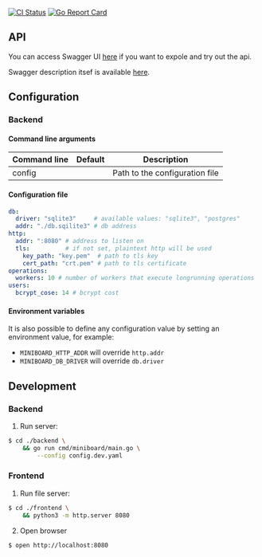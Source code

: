 [![CI Status](https://github.com/ngalaiko/miniboard/workflows/CI/badge.svg)](https://github.com/ngalaiko/miniboard/actions)
[![Go Report Card](https://goreportcard.com/badge/github.com/ngalaiko/miniboard)](https://goreportcard.com/report/github.com/ngalaiko/miniboard)

## API

You can access Swagger UI [here](https://docs.miniboard.app/) if you want to expole and try out the api.

Swagger description itsef is available [here](https://docs.miniboard.app/api.swagger.yaml).

## Configuration

### Backend

#### Command line arguments

| Command line            | Default                  | Description                    |
| ----------------------- | ------------------------ | ------------------------------ |
| config                  |                          | Path to the configuration file |

#### Configuration file

```yaml
db:
  driver: "sqlite3"     # available values: "sqlite3", "postgres"
  addr: "./db.sqilite3" # db address
http:
  addr: ":8080" # address to listen on
  tls:          # if not set, plaintext http will be used
    key_path: "key.pem"  # path to tls key
    cert_path: "crt.pem" # path to tls certificate
operations:
  workers: 10 # number of workers that execute longrunning operations
users:
  bcrypt_cose: 14 # bcrypt cost
```

#### Environment variables

It is also possible to define any configuration value by setting an environment value, for example:
* `MINIBOARD_HTTP_ADDR` will override `http.addr`
* `MINIBOARD_DB_DRIVER` will override `db.driver`

## Development

### Backend

1. Run server: 

```bash
$ cd ./backend \
    && go run cmd/miniboard/main.go \
        --config config.dev.yaml
```

### Frontend

1. Run file server:

```bash
$ cd ./frontend \
    && python3 -m http.server 8080
```

2. Open browser

```bash
$ open http://localhost:8080
```
